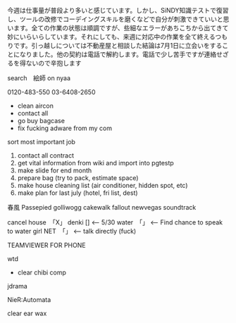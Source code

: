
今週は仕事量が普段より多いと感じています。しかし、SiNDY知識テストで復習し、ツールの改修でコーデイングスキルを磨くなどで自分が刺激できていいと思います。全ての作業の状態は順調ですが、些細なエラーがあちこちから出てきて妙にいらいらしています。それにしても、来週に対応中の作業を全て終えるつもりです。引っ越しについては不動産屋と相談した結論は7月1日に立会いをすることになりました。他の契約は電話で解約します。電話で少し苦手ですが連絡せざるを得ないので辛抱します

search　絵師 on nyaa

0120-483-550
03-6408-2650

- clean aircon
- contact all
- go buy bagcase
- fix fucking adware from my com

sort most important job
1. contact all contract
2. get vital information from wiki and import into pgtestp
3. make slide for end month
4. prepare bag (try to pack, estimate space)
5. make house cleaning list (air conditioner, hidden spot, etc)
6. make plan for last july (hotel, fri list, dest)

春風
Passepied
golliwogg cakewalk
fallout newvegas soundtrack

cancel
house　「X」 
denki [] <-- 5/30
water　「」 <-- Find chance to speak to water girl
NET　「」 <-- talk directly (fuck)


TEAMVIEWER FOR PHONE

wtd
- clear chibi comp 

jdrama

NieR:Automata

clear ear wax

